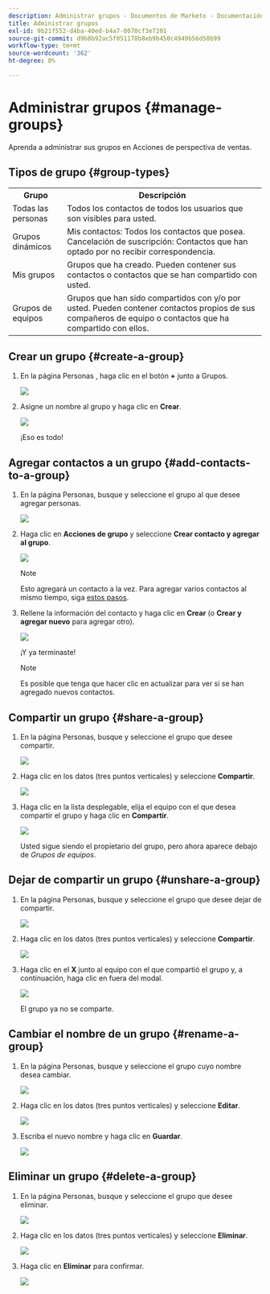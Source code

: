 ```yaml
---
description: Administrar grupos - Documentos de Marketo - Documentación del producto
title: Administrar grupos
exl-id: 9b21f552-d4ba-40ed-b4a7-0070cf3e7201
source-git-commit: d9b8b92ac5f051178b8eb9b450c4949b56d50b99
workflow-type: tm+mt
source-wordcount: '362'
ht-degree: 0%

---
```


# Administrar grupos {#manage-groups}

Aprenda a administrar sus grupos en Acciones de perspectiva de ventas.

## Tipos de grupo {#group-types}

<table> 
 <colgroup> 
  <col> 
  <col> 
 </colgroup> 
 <tbody> 
  <tr> 
   <th>Grupo</th> 
   <th>Descripción</th> 
  </tr> 
  <tr> 
   <td>Todas las personas</td> 
   <td>Todos los contactos de todos los usuarios que son visibles para usted.</td> 
  </tr> 
  <tr> 
   <td>Grupos dinámicos</td> 
   <td>Mis contactos: Todos los contactos que posea.<br>Cancelación de suscripción: Contactos que han optado por no recibir correspondencia.</td> 
  </tr> 
  <tr> 
   <td>Mis grupos</td> 
   <td>Grupos que ha creado. Pueden contener sus contactos o contactos que se han compartido con usted.</td> 
  </tr> 
  <tr> 
   <td>Grupos de equipos</td> 
   <td>Grupos que han sido compartidos con y/o por usted. Pueden contener contactos propios de sus compañeros de equipo o contactos que ha compartido con ellos.</td> 
  </tr> 
 </tbody> 
</table>

## Crear un grupo {#create-a-group}

1. En la página Personas , haga clic en el botón **+** junto a Grupos.

   ![](assets/manage-groups-1.png)

1. Asigne un nombre al grupo y haga clic en **Crear**.

   ![](assets/manage-groups-2.png)

   ¡Eso es todo!

## Agregar contactos a un grupo {#add-contacts-to-a-group}

1. En la página Personas, busque y seleccione el grupo al que desee agregar personas.

   ![](assets/manage-groups-3.png)

1. Haga clic en **Acciones de grupo** y seleccione **Crear contacto y agregar al grupo**.

   ![](assets/manage-groups-4.png)

   >[!NOTE]
   >
   >Esto agregará un contacto a la vez. Para agregar varios contactos al mismo tiempo, siga [estos pasos](/help/marketo/product-docs/marketo-sales-insight/actions/people/managing-contacts/import-contacts-via-csv.md).

1. Rellene la información del contacto y haga clic en **Crear** (o **Crear y agregar nuevo** para agregar otro).

   ![](assets/manage-groups-5.png)

   ¡Y ya terminaste!

   >[!NOTE]
   >
   >Es posible que tenga que hacer clic en actualizar para ver si se han agregado nuevos contactos.

## Compartir un grupo {#share-a-group}

1. En la página Personas, busque y seleccione el grupo que desee compartir.

   ![](assets/manage-groups-6.png)

1. Haga clic en los datos (tres puntos verticales) y seleccione **Compartir**.

   ![](assets/manage-groups-7.png)

1. Haga clic en la lista desplegable, elija el equipo con el que desea compartir el grupo y haga clic en **Compartir**.

   ![](assets/manage-groups-8.png)

   Usted sigue siendo el propietario del grupo, pero ahora aparece debajo de _Grupos de equipos_.

## Dejar de compartir un grupo {#unshare-a-group}

1. En la página Personas, busque y seleccione el grupo que desee dejar de compartir.

   ![](assets/manage-groups-9.png)

1. Haga clic en los datos (tres puntos verticales) y seleccione **Compartir**.

   ![](assets/manage-groups-10.png)

1. Haga clic en el **X** junto al equipo con el que compartió el grupo y, a continuación, haga clic en fuera del modal.

   ![](assets/manage-groups-11.png)

   El grupo ya no se comparte.

## Cambiar el nombre de un grupo {#rename-a-group}

1. En la página Personas, busque y seleccione el grupo cuyo nombre desea cambiar.

   ![](assets/manage-groups-12.png)

1. Haga clic en los datos (tres puntos verticales) y seleccione **Editar**.

   ![](assets/manage-groups-13.png)

1. Escriba el nuevo nombre y haga clic en **Guardar**.

   ![](assets/manage-groups-14.png)

## Eliminar un grupo {#delete-a-group}

1. En la página Personas, busque y seleccione el grupo que desee eliminar.

   ![](assets/manage-groups-15.png)

1. Haga clic en los datos (tres puntos verticales) y seleccione **Eliminar**.

   ![](assets/manage-groups-16.png)

1. Haga clic en **Eliminar** para confirmar.

   ![](assets/manage-groups-17.png)
